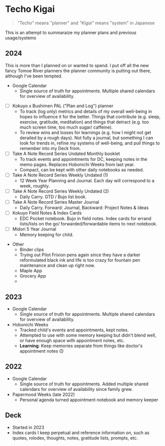 # Techo Kigai
> _"Techo"_ means "planner" and _"Kigai"_ means "system" in Japanese

This is an attempt to summaraize my planner plans and previous usage/systems

## 2024
This is more than I planned on or wanted to spend. I put off all the new fancy Tomoe River planners the planner community is putting out there, although I've been tempted.
* Google Calendar
  * Single source of truth for appointments. Multiple shared calendars for overview of availability.
* [ ] Kokuyo x Bushimen PAL ("Plan and Log") planner
  * To track (log only) metrics and details of my overall well-being in hopes to influence it for the better. Things that contribute (e.g. sleep, exercise, gratitude, meditation) and things that detract (e.g. too much screen time, too much sugar/ caffeine).
  * To review wins and losses for learnings (e.g. how I might not get derailed by a rough days). Not fully a journal, but something I can look for trends in, refine my systems of well-being, and pull things to remember into my Deck from.
* [ ] Take A Note Record Series Undated Monthly booklet
  * To track events and appointments for DC, keeping notes in the memo pages. Replaces Hobonichi Weeks from last year.
  * Compact, can be kept with other daily notebooks as needed.
* [ ] Take A Note Record Series Weekly Undated (1)
  * 12 Week Year Planning and Journal. Each day will correspond to a week, roughly.
* [ ] Take A Note Record Series Weekly Undated (2)
  * Daily Carry. GTD / Bujo list book.
* [ ] Take A Note Record Series Master Journal
  * Daily Carry. Forward: Journal, Backward: Project Notes & Ideas
* [ ] Kokuyo Field Notes & Index Cards
  * EDC Pocket notebook. Bujo in field notes. Index cards for errand lists/lists on the go/ forwarded/forwardable items to next notebook.
* [ ] Midori 5 Year Journal
  * Memory keeping for child.
* Other
  * Binder clips
  * Trying out Pilot Frixion pens again since they have a darker reformulated black ink and life is too crazy for fountain pen maintenance and clean up right now.
  * Maple App
  * Grocery App
  *  

## 2023
* Google Calendar
  * Single source of truth for appointments. Multiple shared calendars for overview of availability.
* Hobonichi Weeks
  * Tracked child's events and appointments, kept notes.
  * Attempted to use with some memory keeping but didn't blend well, or have enough space with appointment notes, etc.
  * __Learning__: Keep memories separate from things like doctor's appointment notes 🙃
 
## 2022
* Google Calendar
  * Single source of truth for appointments. Added multiple shared calendars for overview of availability since family grew.
* Papermood Weeks (late 2022)
  * Personal agenda turned appointment notebook and memory keeper
 
## Deck
* Started in 2023
* Index cards I keep perpetual and reference information on, such as quotes, rolodex, thoughts, notes, gratitude lists, prompts, etc.
